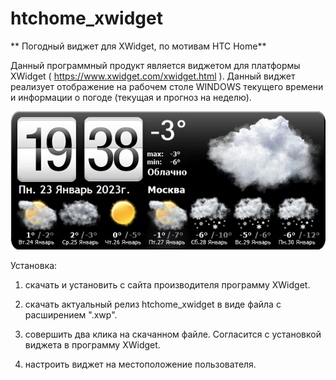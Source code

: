 # htchome_xwidget
** Погодный виджет для XWidget, по мотивам HTC Home**

Данный программный продукт является виджетом для платформы XWidget ( https://www.xwidget.com/xwidget.html ).
Данный виджет реализует отображение на рабочем столе WINDOWS текущего времени и информации о погоде (текущая и прогноз на неделю).

![Скриншот:](https://raw.githubusercontent.com/kichrot/htchome_xwidget/main/Default.png)

Установка:

1) скачать и установить с сайта производителя программу XWidget.

2) скачать актуальный релиз htchome_xwidget в виде файла с расширением ".xwp".

3) совершить два клика на скачанном файле. Согласится с установкой виджета в программу XWidget.

4) настроить виджет на местоположение пользователя.

